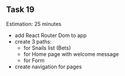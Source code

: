 ## Task 19

Estimation: 25 minutes

- add React Router Dom to app
- create 3 paths:
  - for Snails list (Bets)
  - for Home page with welcome message
  - for Form
- create navigation for pages
